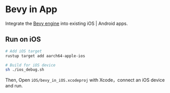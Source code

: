 # Bevy in App
Integrate the [Bevy engine](https://github.com/bevyengine/bevy) into existing iOS | Android apps. 

## **Run on iOS**

```sh
# Add iOS target
rustup target add aarch64-apple-ios 

# Build for iOS device
sh ./ios_debug.sh
```

Then, Open `iOS/bevy_in_iOS.xcodeproj` with Xcode，connect an iOS device and run. 